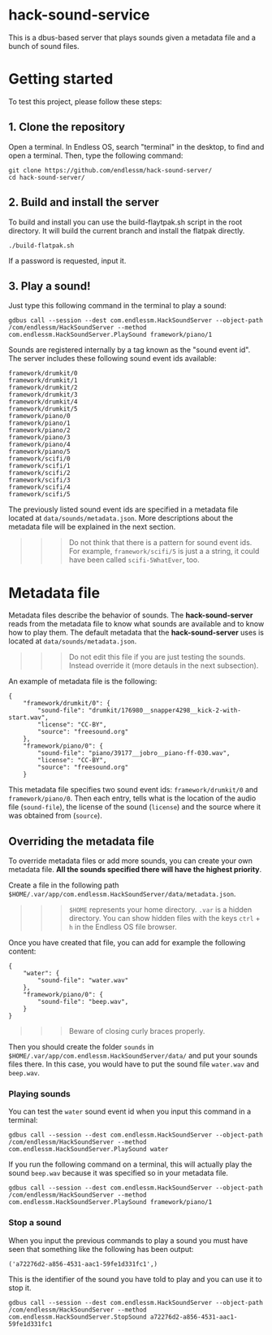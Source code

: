 # hack-sound-service
This is a dbus-based server that plays sounds given a metadata file and a bunch of sound files.

# Getting started
To test this project, please follow these steps:

## 1. Clone the repository
Open a terminal. In Endless OS, search "terminal" in the desktop, to find and open a terminal. Then, type the following command:
```
git clone https://github.com/endlessm/hack-sound-server/
cd hack-sound-server/
```
## 2. Build and install the server
To build and install you can use the build-flaytpak.sh script in the root directory. It will build the current branch and install the flatpak directly.
```
./build-flatpak.sh
```
If a password is requested, input it.

## 3. Play a sound!
Just type this following command in the terminal to play a sound:
```
gdbus call --session --dest com.endlessm.HackSoundServer --object-path /com/endlessm/HackSoundServer --method com.endlessm.HackSoundServer.PlaySound framework/piano/1
```

Sounds are registered internally by a tag known as the "sound event id". The server includes these following sound event ids available:
```
framework/drumkit/0
framework/drumkit/1
framework/drumkit/2
framework/drumkit/3
framework/drumkit/4
framework/drumkit/5
framework/piano/0
framework/piano/1
framework/piano/2
framework/piano/3
framework/piano/4
framework/piano/5
framework/scifi/0
framework/scifi/1
framework/scifi/2
framework/scifi/3
framework/scifi/4
framework/scifi/5
```
The previously listed sound event ids are specified in a metadata file located at `data/sounds/metadata.json`. More descriptions about the metadata file will be explained in the next section.
>>> Do not think that there is a pattern for sound event ids. For example, `framework/scifi/5` is just a a string, it could have been called `scifi-5WhatEver`, too. 

# Metadata file
Metadata files describe the behavior of sounds. The **hack-sound-server** reads from the metadata file to know what sounds are available and to know how to play them. The default metadata that the **hack-sound-server** uses is located at `data/sounds/metadata.json`.
>>> Do not edit this file if you are just testing the sounds. Instead override it (more detauls in the next subsection).

An example of metadata file is the following:
```
{
    "framework/drumkit/0": {
        "sound-file": "drumkit/176980__snapper4298__kick-2-with-start.wav",
        "license": "CC-BY",
        "source": "freesound.org"
    },
    "framework/piano/0": {
        "sound-file": "piano/39177__jobro__piano-ff-030.wav",
        "license": "CC-BY",
        "source": "freesound.org"
    }
```
This metadata file specifies two sound event ids: `framework/drumkit/0` and `framework/piano/0`. Then each entry, tells what is the location of the audio file (`sound-file`), the license of the sound (`license`) and the source where it was obtained from (`source`).

## Overriding the metadata file
To override metadata files or add more sounds, you can create your own metadata file. **All the sounds specified there will have the highest priority**.

Create a file in the following path `$HOME/.var/app/com.endlessm.HackSoundServer/data/metadata.json`.
>>> `$HOME` represents your home directory.
>>> `.var` is a hidden directory. You can show hidden files with the keys `ctrl` + `h` in the Endless OS file browser.

Once you have created that file, you can add for example the following content:
```
{
    "water": {
        "sound-file": "water.wav"
    },
    "framework/piano/0": {
        "sound-file": "beep.wav",
    }
}
```
>>> Beware of closing curly braces properly.

Then you should create the folder `sounds` in `$HOME/.var/app/com.endlessm.HackSoundServer/data/` and put your sounds files there. In this case, you would have to put the sound file `water.wav` and `beep.wav`.

### Playing sounds
You can test the `water` sound event id when you input this command in a terminal:
```
gdbus call --session --dest com.endlessm.HackSoundServer --object-path /com/endlessm/HackSoundServer --method com.endlessm.HackSoundServer.PlaySound water
```

If you run the following command on a terminal, this will actually play the sound `beep.wav` because it was specified so in your metadata file.
```
gdbus call --session --dest com.endlessm.HackSoundServer --object-path /com/endlessm/HackSoundServer --method com.endlessm.HackSoundServer.PlaySound framework/piano/1
```
### Stop a sound
When you input the previous commands to play a sound you must have seen that something like the following has been output:
```
('a72276d2-a856-4531-aac1-59fe1d331fc1',)
```
This is the identifier of the sound you have told to play and you can use it to stop it.
```
gdbus call --session --dest com.endlessm.HackSoundServer --object-path /com/endlessm/HackSoundServer --method com.endlessm.HackSoundServer.StopSound a72276d2-a856-4531-aac1-59fe1d331fc1
```
